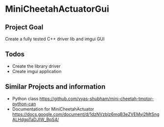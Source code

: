 # MiniCheetahActuatorGui

## Project Goal
Create a fully tested C++ driver lib and imgui GUI

## Todos
* Create the library driver
* Create imgui application

## Similar Projects and information
* Python class https://github.com/vyas-shubham/mini-cheetah-tmotor-python-can
* Documentation for MiniCheetahActuator https://docs.google.com/document/d/1dzNVzblz6mqB3eZVEMyi2MtSngALHdgpTaDJIW_BpS4/
